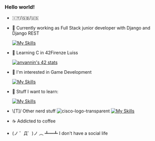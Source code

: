 ### Hello world!

- 🇮🇹/🇬🇧/🇺🇸

- 💼 Currently working as Full Stack junior developer with Django and Django REST

  [![My Skills](https://skillicons.dev/icons?i=django,py,html,css,js,jquery,bootstrap,mysql)](https://skillicons.dev)

- 🌱 Learning C in 42Firenze Luiss

  [![anvannin's 42 stats](https://badge.mediaplus.ma/greenbinary/anvannin?1337Badge=off&UM6P=off)](https://github.com/oakoudad/badge42)

- 🔭 I'm interested in Game Development

  [![My Skills](https://skillicons.dev/icons?i=unity,cs)](https://skillicons.dev)

- 📖 Stuff I want to learn:

  [![My Skills](https://skillicons.dev/icons?i=rust,react)](https://skillicons.dev)

- \\[T]/ Other nerd stuff
  ![cisco-logo-transparent](https://user-images.githubusercontent.com/58588029/220912734-1125e687-7c0f-4a01-a137-272f294dc778.png)
  [![My Skills](https://skillicons.dev/icons?i=aws)](https://skillicons.dev)

- ☕ Addicted to coffee

- (ノ ゜Д゜)ノ ︵ ┻━┻ I don't have a social life
